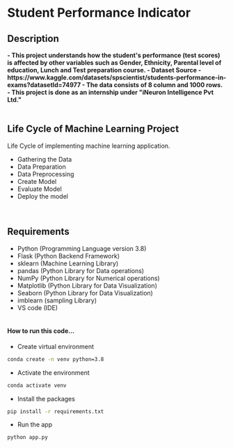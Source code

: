 # Student Performance Indicator


## Description

<b>
- This project understands how the student's performance (test scores) is affected by other variables such as Gender, Ethnicity, Parental level of education, Lunch and Test preparation course.
- Dataset Source - https://www.kaggle.com/datasets/spscientist/students-performance-in-exams?datasetId=74977
- The data consists of 8 column and 1000 rows.
- This project is done as an internship under "iNeuron Intelligence Pvt Ltd."
</b><br> <br>

## Life Cycle of Machine Learning Project
Life Cycle of implementing machine learning application.
- Gathering the Data
- Data Preparation
- Data Preprocessing
- Create Model
- Evaluate Model
- Deploy the model
<br>

## Requirements
* Python (Programming Language version 3.8)
* Flask (Python Backend Framework)
* sklearn (Machine Learning Library)
* pandas (Python Library for Data operations)
* NumPy (Python Library for Numerical operations)
* Matplotlib (Python Library for Data Visualization)
* Seaborn (Python Library for Data Visualization)
* imblearn (sampling Library)
* VS code (IDE)
<br><br>

#### How to run this code...
- Create virtual environment
```bash
conda create -n venv python=3.8
```
- Activate the environment
```bash
conda activate venv
```
- Install the packages
```bash
pip install -r requirements.txt
```
- Run the app
```bash
python app.py